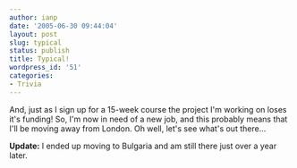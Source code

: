 ```yaml
---
author: ianp
date: '2005-06-30 09:44:04'
layout: post
slug: typical
status: publish
title: Typical!
wordpress_id: '51'
categories:
- Trivia
---
```


And, just as I sign up for a 15-week course the project I'm working on
loses it's funding! So, I'm now in need of a new job, and this probably
means that I'll be moving away from London. Oh well, let's see what's
out there...

**Update:** I ended up moving to Bulgaria and am still
there just over a year later.
